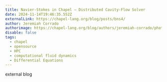 ```yaml
---
title: Navier-Stokes in Chapel — Distributed Cavity-Flow Solver
date: 2024-11-14T19:46:35.552Z
externalLink: https://chapel-lang.org/blog/posts/bns4/
author: Jeremiah Corrado
authorimage: https://chapel-lang.org/blog/authors/jeremiah-corrado/photo.jpg
disable: false
tags:
  - chapel
  - opensource
  - HPC
  - computational fluid dynamics
  - Differential Equations
---
```

external blog